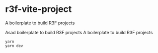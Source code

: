 # r3f-vite-project
A boilerplate to build R3F projects


Asad boilerplate to build R3F projects
A boilerplate to build R3F projects

```
yarn
yarn dev
```

